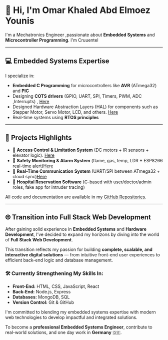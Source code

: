 # 👋 Hi, I'm Omar Khaled Abd Elmoez Younis

 I'm a Mechatronics Engineer ,passionate about **Embedded Systems** and **Microcontroller Programming**.
 I'm Cruuentel

---

## 💻 Embedded Systems Expertise

I specialize in:

- **Embedded C Programming** for microcontrollers like **AVR** (ATmega32) and **PIC**
- Designing **COTS drivers** (GPIO, UART, SPI, Timers, PWM, ADC ,Interrupts) , [Here](https://github.com/OmarKhaled-00/AVR_COTS/tree/main/MCAL)
- Designed Hardware Abstraction Layers (HAL) for components such as Stepper Motor, Servo Motor, LCD, and others. [Here](https://github.com/OmarKhaled-00/AVR_COTS/tree/main/HAL)
- Real-time systems using **RTOS principles**

---

## 📁 Projects Highlights

- 🔐 **Access Control & Limitation System** (DC motors + IR sensors + elevator logic). [Here](https://www.linkedin.com/posts/omar-khaled-4a85aa271_engineering-mechatronics-embeddedsystems-activity-7201962067405205508-o1Rw?utm_source=share&utm_medium=member_desktop&rcm=ACoAAEJ5PEABloBk-I_pPlzgtOS0jw7eBO_Uh7Y)
- 🚨 **Safety Monitoring & Alarm System** (flame, gas, temp, LDR + ESP8266 real-time alert)[Here](https://www.linkedin.com/posts/omar-khaled-4a85aa271_embeddedsystems-microcontrollers-atmega32-activity-7203828261896765441-jI9i?utm_source=share&utm_medium=member_desktop&rcm=ACoAAEJ5PEABloBk-I_pPlzgtOS0jw7eBO_Uh7Y)
- 📡 **Real-Time Communication System** (UART/SPI between ATmega32 + cloud sync)[Here](https://drive.google.com/file/d/1cIK4LhfvrbY6V4GstkTynaeZuTq_GgB2/view)
- 🏥 **Hospital Reservation Software** (C-based with user/doctor/admin roles, fake app for intruder tracing)

All code and documentation are available in my [GitHub Repositories](https://github.com/OmarKhaledYounis?tab=repositories).

---

## 🌐 Transition into Full Stack Web Development

After gaining solid experience in **Embedded Systems** and **Hardware Development**, I’ve decided to expand my horizons by diving into the world of **Full Stack Web Development**.

This transition reflects my passion for building **complete, scalable, and interactive digital solutions** — from intuitive front-end user experiences to efficient back-end logic and database management.

### 🛠️ Currently Strengthening My Skills In:

- **Front-End:** HTML, CSS, JavaScript, React  
- **Back-End:** Node.js, Express  
- **Databases:** MongoDB, SQL  
- **Version Control:** Git & GitHub

I'm committed to blending my embedded systems expertise with modern web technologies to develop impactful and integrated solutions.


To become a **professional Embedded Systems Engineer**, contribute to real-world solutions, and one day work in **Germany** 🇩🇪.

